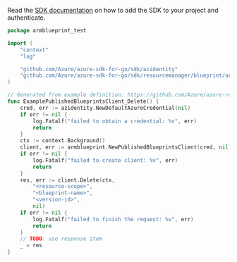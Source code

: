 Read the [SDK documentation](https://github.com/Azure/azure-sdk-for-go/blob/sdk%2Fresourcemanager%2Fblueprint%2Farmblueprint%2Fv0.4.0/sdk/resourcemanager/blueprint/armblueprint/README.md) on how to add the SDK to your project and authenticate.

```go
package armblueprint_test

import (
	"context"
	"log"

	"github.com/Azure/azure-sdk-for-go/sdk/azidentity"
	"github.com/Azure/azure-sdk-for-go/sdk/resourcemanager/blueprint/armblueprint"
)

// Generated from example definition: https://github.com/Azure/azure-rest-api-specs/tree/main/specification/blueprint/resource-manager/Microsoft.Blueprint/preview/2018-11-01-preview/examples/managementGroupBPDef/SealedBlueprint_Delete.json
func ExamplePublishedBlueprintsClient_Delete() {
	cred, err := azidentity.NewDefaultAzureCredential(nil)
	if err != nil {
		log.Fatalf("failed to obtain a credential: %v", err)
		return
	}
	ctx := context.Background()
	client, err := armblueprint.NewPublishedBlueprintsClient(cred, nil)
	if err != nil {
		log.Fatalf("failed to create client: %v", err)
		return
	}
	res, err := client.Delete(ctx,
		"<resource-scope>",
		"<blueprint-name>",
		"<version-id>",
		nil)
	if err != nil {
		log.Fatalf("failed to finish the request: %v", err)
		return
	}
	// TODO: use response item
	_ = res
}
```
